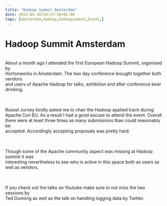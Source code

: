 ```yaml
---
title: "Hadoop Summit Amsterdam"
date: 2013-05-16T20:27:56+02:00
tags: [amsterdam,Hadoop,hadoopsummit,Event,]
---
```


# Hadoop Summit Amsterdam


<P><br>About a month ago I attended the first European Hadoop Summit, organised by<br>Hortonworks in Amsterdam. The two 
day conference brought together both vendors<br>and users of Apache Hadoop for talks, exhibition and after conference 
beer<br>drinking.<br><br><P><br>Russel Jurney kindly asked me to chair the Hadoop applied track during<br>Apache Con 
EU. As a result I had a good excuse to attend the event. Overall<br>there were at least three times as many submissions 
than could reasonably be<br>accepted. Accordingly accepting proposals was pretty hard.<br><br><P><br>Though some of the 
Apache community aspect was missing at Hadoop summit it was<br>interesting nevertheless to see who is active in this 
space both as users as<br>well as vendors.<br><br><P><br>If you check out the talks on Youtube make sure to not miss 
the two sessions by<br>Ted Dunning as well as the talk on handling logging data by Twitter.<br><br><P>
